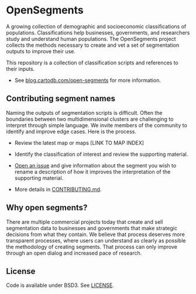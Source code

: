 # OpenSegments

A growing collection of demographic and socioeconomic classifications of populations. Classifications help businesses, governments, and researchers study and understand human populations. The OpenSegments project collects the methods necessary to create and vet a set of segmentation outputs to improve their use.

This repository is a collection of classification scripts and references to their inputs.

- See [blog.cartodb.com/open-segments](http://blog.cartodb.com/open-segments/) for more information.

## Contributing segment names

Naming the outputs of segmentation scripts is difficult. Often the boundaries between two multidimensional clusters are challenging to interpret through simple language. We invite members of the community to identify and improve edge cases. Here is the process.

- Review the latest map or maps [LINK TO MAP INDEX]

- Identify the classification of interest and review the supporting material.

- [Open an issue](https://github.com/CartoDB/open-segments/issues/new) and give information about the segment you wish to rename a description of how it improves the interpretation of the supporting material.

- More details in [CONTRIBUTING.md](CONTRIBUTING.md).

## Why open segments?

There are multiple commercial projects today that create and sell segmentation data to businesses and governments that make strategic decisions from what they contain. We believe that process deserves more transparent processes, where users can understand as clearly as possible the methodology of creating segments. That process can only improve through an open dialog and increased pace of research.

## License

Code is available under BSD3. See [LICENSE](LICENSE).
